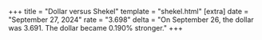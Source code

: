 +++
title = "Dollar versus Shekel"
template = "shekel.html"
[extra]
date = "September 27, 2024"
rate = "3.698"
delta = "On September 26, the dollar was 3.691. The dollar became 0.190% stronger."
+++
